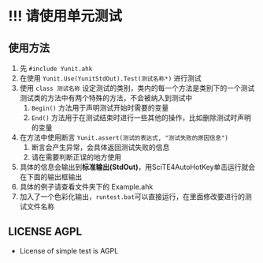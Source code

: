 # !!! 请使用单元测试

## 使用方法

1. 先 `#include Yunit.ahk`
2. 在使用 `Yunit.Use(YunitStdOut).Test(测试名称*)` 进行测试
3. 使用 `class 测试名称` 设定测试的类别，类内的每一个方法是类别下的一个测试  
   测试类的方法中有两个特殊的方法，不会被纳入到测试中
   1. `Begin()` 方法用于声明测试开始时需要的变量
   2. `End()` 方法用于在测试结束时进行一些其他的操作，比如删除测试时声明的变量
4. 在方法中使用断言 `Yunit.assert(测试的表达式, "测试失败的原因信息")`
   1. 断言会产生异常，会具体返回测试失败的信息
   2. 请在需要判断正误的地方使用
5. 具体的信息会输出到**标准输出(StdOut)**，用SciTE4AutoHotKey单击运行就会在下面的输出框输出
6. 具体的例子请查看文件夹下的 Example.ahk
7. 加入了一个色彩化输出，`runtest.bat`可以直接运行，在里面修改要进行的测试文件名称

## LICENSE AGPL

- License of simple test is AGPL